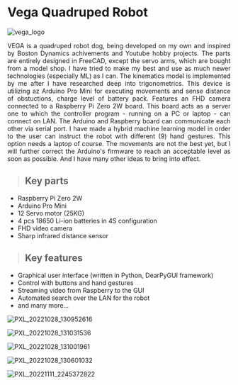 # Vega Quadruped Robot
![vega_logo](https://user-images.githubusercontent.com/79312187/215331109-e8b1cbe2-d980-4bfb-af8b-75623a9cdf5e.png)

<p align="justify"> VEGA is a quadruped robot dog, being developed on my own and inspired by Boston Dynamics achivements and Youtube hobby projects.
The parts are entirely designed in FreeCAD, except the servo arms, which are bought from a model shop. I have tried to make my best
and use as much newer technologies (especially ML) as I can. The kinematics model is implemented by me after I have researched deep
into trigonometrics. This device is utilizing az Arduino Pro Mini for executing movements and sense distance of obstuctions, charge
level of battery pack. Features an FHD camera connected to a Raspberry Pi Zero 2W board. This board acts as a server one to which the
controller program - running on a PC or laptop - can connect on LAN. The Arduino and Raspberry board can communicate each other
via serial port. I have made a hybrid machine learning model in order to the user can instruct the robot with different (9) hand
gestures. This option needs a laptop of course. The movements are not the best yet, but I will further correct the Arduino's firmware 
to reach an acceptable level as soon as possible. And I have many other ideas to bring into effect.</p>

> ## Key parts
+ Raspberry Pi Zero 2W
+ Arduino Pro Mini
+ 12 Servo motor (25KG)
+ 4 pcs 18650 Li-ion batteries in 4S configuration
+ FHD video camera
+ Sharp infrared distance sensor

> ## Key features
+ Graphical user interface (written in Python, DearPyGUI framework)
+ Control with buttons and hand gestures
+ Streaming video from Raspberry to the GUI
+ Automated search over the LAN for the robot
+ and many more...

![PXL_20221028_130952616](https://user-images.githubusercontent.com/79312187/215333554-42b040a9-3e83-48e1-b762-74e65560d03b.png)

![PXL_20221028_131031536](https://user-images.githubusercontent.com/79312187/215333565-92723583-5222-41ff-9fbc-8b2ce134e130.png)

![PXL_20221028_131001961](https://user-images.githubusercontent.com/79312187/215333578-120e224d-1bff-4057-8dd3-571be32c6d98.png)

![PXL_20221028_130601032](https://user-images.githubusercontent.com/79312187/215333587-af793ed9-9900-41cf-b47f-00f30828a86d.png)

![PXL_20221111_2245372822](https://user-images.githubusercontent.com/79312187/215333690-e7aca23f-4714-43f2-a54c-89d40cd6231f.png)
